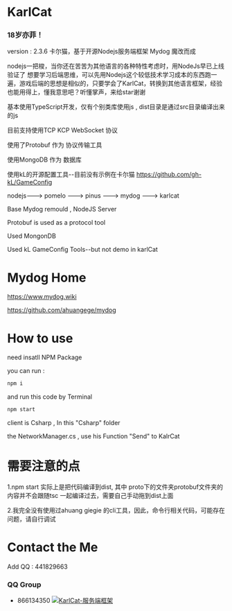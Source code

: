 # KarlCat
### 18岁亦菲！
version : 2.3.6
卡尔猫，基于开源Nodejs服务端框架 Mydog 魔改而成 

nodejs一把梭，当你还在苦苦为其他语言的各种特性考虑时，用NodeJs早已上线验证了
想要学习后端思维，可以先用Nodejs这个较低技术学习成本的东西跑一遍，游戏后端的思想是相似的，只要学会了KarlCat，转换到其他语言框架，经验也能用得上，懂我意思吧？听懂掌声，来给star谢谢


基本使用TypeScript开发，仅有个别类库使用js , dist目录是通过src目录编译出来的js

目前支持使用TCP KCP WebSocket 协议

使用了Protobuf 作为 协议传输工具

使用MongoDB 作为 数据库

使用kL的开源配置工具--目前没有示例在卡尔猫
https://github.com/gh-kL/GameConfig

nodejs---> pomelo ---> pinus ---> mydog ---> karlcat

Base Mydog remould , NodeJS Server 

Protobuf is used as a protocol tool

Used MongonDB

Used kL GameConfig Tools--but not demo in karlCat

# Mydog Home
https://www.mydog.wiki

https://github.com/ahuangege/mydog

# How to use
need insatll NPM Package

you can run :  
```bash
npm i
```

and run this code  by Terminal
```bash
npm start
```

client is Csharp , In this "Csharp" folder

the  NetworkManager.cs , use his Function  "Send"  to  KalrCat   

# 需要注意的点
1.npm start 实际上是把代码编译到dist, 其中 proto下的文件夹protobuf文件夹的内容并不会跟随tsc 一起编译过去，需要自己手动拖到dist上面

2.我完全没有使用过ahuang giegie 的cli工具，因此，命令行相关代码，可能存在问题，请自行调试

# Contact the Me
Add QQ : 441829663

### QQ Group

* 866134350 [![KarlCat-服务端框架](https://pub.idqqimg.com/wpa/images/group.png)](https://jq.qq.com/?_wv=1027&k=Awf8ZCbt)
